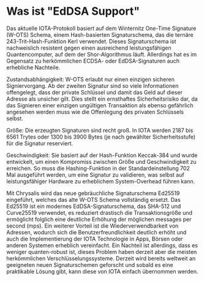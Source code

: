 # Was ist "EdDSA Support"

Das aktuelle IOTA-Protokoll basiert auf dem Winternitz One-Time Signature (W-OTS) Schema, einem Hash-basierten Signaturschema, das die ternäre 243-Trit-Hash-Funktion Kerl verwendet. Dieses Signaturschema ist nachweislich resistent gegen einen ausreichend leistungsfähigen Quantencomputer, auf dem der Shor-Algorithmus läuft. Allerdings hat es im Gegensatz zu herkömmlichen ECDSA- oder EdDSA-Signaturen auch erhebliche Nachteile.

Zustandsabhängigkeit: W-OTS erlaubt nur einen einzigen sicheren Signiervorgang. Ab der zweiten Signatur sind so viele Informationen offengelegt, dass der private Schlüssel und damit das Geld auf dieser Adresse als unsicher gilt. Dies stellt ein ernsthaftes Sicherheitsrisiko dar, da das Signieren einer einzigen ungültigen Transaktion als ebenso gefährlich angesehen werden muss wie die Offenlegung des privaten Schlüssels selbst.

Größe: Die erzeugten Signaturen sind recht groß. In IOTA werden 2187 bis 6561 Trytes oder 1300 bis 3900 Bytes (je nach gewählter Sicherheitsstufe) für die Signatur reserviert.

Geschwindigkeit: Sie basiert auf der Hash-Funktion Keccak-384 und wurde entwickelt, um einen Kompromiss zwischen Größe und Geschwindigkeit zu erreichen. So muss die Hashing-Funktion in der Standardeinstellung 702 Mal ausgeführt werden, um eine Signatur zu validieren, was selbst auf leistungsfähiger Hardware zu erheblichem System-Overhead führen kann.


Mit Chrysalis wird das neue gebräuchliche Signaturschema Ed25519 eingeführt, welches das alte W-OTS Schema vollständig ersetzt. Das Ed25519 ist ein modernes EdDSA-Signaturschema, das SHA-512 und Curve25519 verwendet, es reduziert drastisch die Transaktionsgröße und ermöglicht folglich eine deutliche Erhöhung der möglichen messages per second (mps). Ein weiterer Vorteil ist die Wiederverwendbarkeit von Adressen, wodurch sich die Benutzerfreundlichkeit deutlich erhöht und auch die Implementierung der IOTA Technologie in Apps, Börsen oder anderen Systemen erheblich vereinfacht. Ein Nachteil ist allerdings, dass es weniger quanten-robust ist, dieses Problem haben derzeit aber die meisten herkömmlichen Verschlüsselungssysteme. Derzeit wird bereits weltweit an geeigneten neuen Signaturschemen geforscht und sobald es eine praktikable Lösung gibt, kann diese von IOTA einfach übernommen werden.
